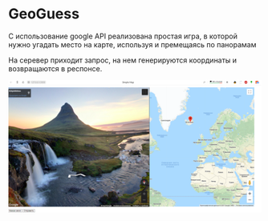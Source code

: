 # GeoGuess

С использование google API реализована простая игра, в которой нужно угадать место на карте, используя и премещаясь по панорамам 

На серевер приходит запрос, на нем генерируются координаты и возвращаются в респонсе.

![alt text](https://github.com/ShamanKing1337/GeoGuess/blob/main/image/Geo.png)
